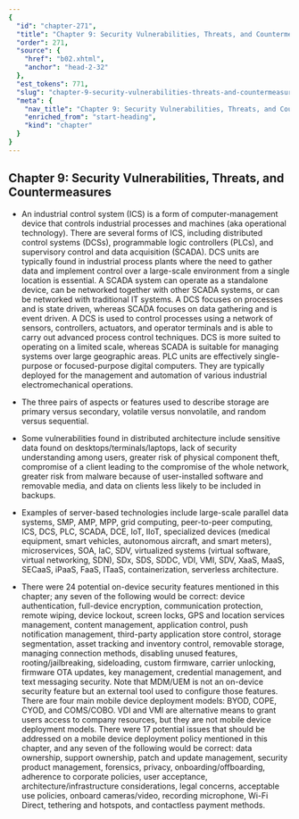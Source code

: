 ```yaml
---
{
  "id": "chapter-271",
  "title": "Chapter 9: Security Vulnerabilities, Threats, and Countermeasures",
  "order": 271,
  "source": {
    "href": "b02.xhtml",
    "anchor": "head-2-32"
  },
  "est_tokens": 771,
  "slug": "chapter-9-security-vulnerabilities-threats-and-countermeasures-2",
  "meta": {
    "nav_title": "Chapter 9: Security Vulnerabilities, Threats, and Countermeasures",
    "enriched_from": "start-heading",
    "kind": "chapter"
  }
}
---
```

## Chapter 9: Security Vulnerabilities, Threats, and Countermeasures

- An industrial control system (ICS) is a form of computer-management device that controls industrial processes and machines (aka operational technology). There are several forms of ICS, including distributed control systems (DCSs), programmable logic controllers (PLCs), and supervisory control and data acquisition (SCADA). DCS units are typically found in industrial process plants where the need to gather data and implement control over a large-scale environment from a single location is essential. A SCADA system can operate as a standalone device, can be networked together with other SCADA systems, or can be networked with traditional IT systems. A DCS focuses on processes and is state driven, whereas SCADA focuses on data gathering and is event driven. A DCS is used to control processes using a network of sensors, controllers, actuators, and operator terminals and is able to carry out advanced process control techniques. DCS is more suited to operating on a limited scale, whereas SCADA is suitable for managing systems over large geographic areas. PLC units are effectively single-purpose or focused-purpose digital computers. They are typically deployed for the management and automation of various industrial electromechanical operations.

- The three pairs of aspects or features used to describe storage are primary versus secondary, volatile versus nonvolatile, and random versus sequential.

- Some vulnerabilities found in distributed architecture include sensitive data found on desktops/terminals/laptops, lack of security understanding among users, greater risk of physical component theft, compromise of a client leading to the compromise of the whole network, greater risk from malware because of user-installed software and removable media, and data on clients less likely to be included in backups.

- Examples of server-based technologies include large-scale parallel data systems, SMP, AMP, MPP, grid computing, peer-to-peer computing, ICS, DCS, PLC, SCADA, DCE, IoT, IIoT, specialized devices (medical equipment, smart vehicles, autonomous aircraft, and smart meters), microservices, SOA, IaC, SDV, virtualized systems (virtual software, virtual networking, SDN), SDx, SDS, SDDC, VDI, VMI, SDV, XaaS, MaaS, SECaaS, iPaaS, FaaS, ITaaS, containerization, serverless architecture.

- There were 24 potential on-device security features mentioned in this chapter; any seven of the following would be correct: device authentication, full-device encryption, communication protection, remote wiping, device lockout, screen locks, GPS and location services management, content management, application control, push notification management, third-party application store control, storage segmentation, asset tracking and inventory control, removable storage, managing connection methods, disabling unused features, rooting/jailbreaking, sideloading, custom firmware, carrier unlocking, firmware OTA updates, key management, credential management, and text messaging security. Note that MDM/UEM is not an on-device security feature but an external tool used to configure those features. There are four main mobile device deployment models: BYOD, COPE, CYOD, and COMS/COBO. VDI and VMI are alternative means to grant users access to company resources, but they are not mobile device deployment models. There were 17 potential issues that should be addressed on a mobile device deployment policy mentioned in this chapter, and any seven of the following would be correct: data ownership, support ownership, patch and update management, security product management, forensics, privacy, onboarding/offboarding, adherence to corporate policies, user acceptance, architecture/infrastructure considerations, legal concerns, acceptable use policies, onboard cameras/video, recording microphone, Wi-Fi Direct, tethering and hotspots, and contactless payment methods.
